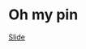 # Oh my pin #

[Slide](https://docs.google.com/presentation/d/1tyZV2_YnKo3n1nf5W8vlTbxXrggBzcE68FRBOOicYj4/edit?usp=sharing)

